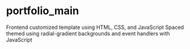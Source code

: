 # portfolio_main
Frontend customized template using HTML, CSS, and JavaScript
Spaced themed using radial-gradient backgrounds and event handlers with JavaScript 


